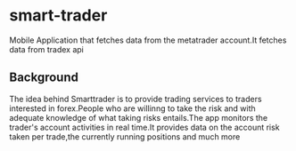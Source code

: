 # smart-trader
Mobile Application that fetches data from the metatrader account.It fetches data from tradex api

## Background
The idea behind Smarttrader is to provide trading services to traders interested in forex.People who are willinng to take the risk and with adequate knowledge of what taking risks entails.The app monitors the trader's account activities in real time.It provides data on the account risk taken per trade,the currently running positions
and much more
